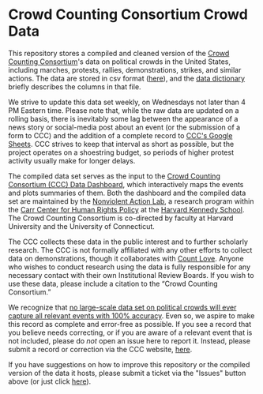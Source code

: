 # Crowd Counting Consortium Crowd Data
This repository stores a compiled and cleaned version of the [Crowd Counting Consortium](https://sites.google.com/view/crowdcountingconsortium/home)'s data on political crowds in the United States, including marches, protests, rallies, demonstrations, strikes, and similar actions. The data are stored in csv format ([here](https://github.com/nonviolent-action-lab/crowd-counting-consortium/blob/master/ccc_compiled.csv)), and the [data dictionary](https://github.com/nonviolent-action-lab/crowd-counting-consortium/blob/master/ccc_data_dictionary.md) briefly describes the columns in that file.

We strive to update this data set weekly, on Wednesdays not later than 4 PM Eastern time. Please note that, while the raw data are updated on a rolling basis, there is inevitably some lag between the appearance of a news story or social-media post about an event (or the submission of a form to CCC) and the addition of a complete record to [CCC's Google Sheets](https://sites.google.com/view/crowdcountingconsortium/view-download-the-data). CCC strives to keep that interval as short as possible, but the project operates on a shoestring budget, so periods of higher protest activity usually make for longer delays.

The compiled data set serves as the input to the [Crowd Counting Consortium (CCC) Data Dashboard](https://nonviolentactionlab.shinyapps.io/ccc-data-dashboard/), which interactively maps the events and plots summaries of them. Both the dashboard and the compiled data set are maintained by the [Nonviolent Action Lab](https://carrcenter.hks.harvard.edu/non-violent-social-movements), a research program within the [Carr Center for Human Rights Policy](https://carrcenter.hks.harvard.edu/) at the [Harvard Kennedy School](https://www.hks.harvard.edu/). The Crowd Counting Consortium is co-directed by faculty at Harvard University and the University of Connecticut.

The CCC collects these data in the public interest and to further scholarly research. The CCC is not formally affiliated with any other efforts to collect data on demonstrations, though it collaborates with [Count Love](https://countlove.org/). Anyone who wishes to conduct research using the data is fully responsible for any necessary contact with their own Institutional Review Boards. If you wish to use these data, please include a citation to the “Crowd Counting Consortium.”

We recognize that [no large-scale data set on political crowds will ever capture all relevant events with 100% accuracy](https://willopines.wordpress.com/2014/03/03/no-more-fountains-of-youthpots-o-gold-conceptualization-and-events-data-part-1/). Even so, we aspire to make this record as complete and error-free as possible. If you see a record that you believe needs correcting, or if you are aware of a relevant event that is not included, please do *not* open an issue here to report it. Instead, please submit a record or correction via the CCC website, [here](https://sites.google.com/view/crowdcountingconsortium/submit-a-record).

If you have suggestions on how to improve this repository or the compiled version of the data it hosts, please submit a ticket via the "Issues" button above (or just click [here](https://github.com/nonviolent-action-lab/crowd-counting-consortium/issues)).
